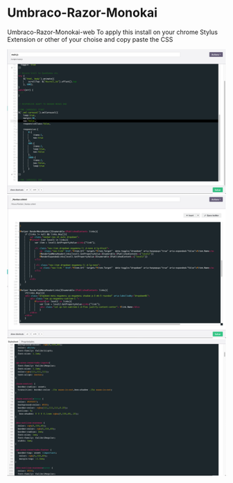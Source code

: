# Umbraco-Razor-Monokai
Umbraco-Razor-Monokai-web
To apply this install on your chrome Stylus Extension or other of your choise and copy paste the CSS

![Alt text](3.png?raw=true "Optional Title")
![Alt text](2.png?raw=true "Optional Title")
![Alt text](1.png?raw=true "Optional Title")
